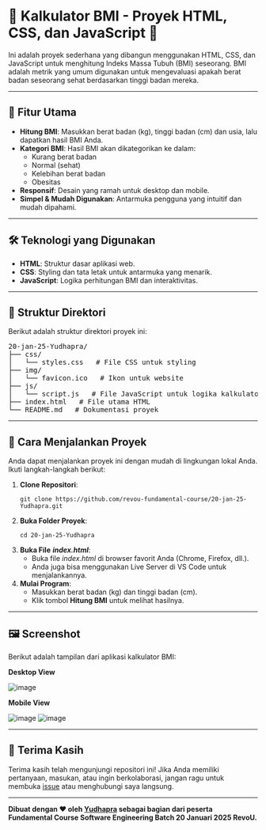 # 🧮 Kalkulator BMI - Proyek HTML, CSS, dan JavaScript 🚀

Ini adalah proyek sederhana yang dibangun menggunakan HTML, CSS, dan JavaScript untuk menghitung Indeks Massa Tubuh (BMI) seseorang. BMI adalah metrik yang umum digunakan untuk mengevaluasi apakah berat badan seseorang sehat berdasarkan tinggi badan mereka.

---

## 🌟 Fitur Utama

- **Hitung BMI**: Masukkan berat badan (kg), tinggi badan (cm) dan usia, lalu dapatkan hasil BMI Anda.
- **Kategori BMI**: Hasil BMI akan dikategorikan ke dalam:
  - Kurang berat badan
  - Normal (sehat)
  - Kelebihan berat badan
  - Obesitas
- **Responsif**: Desain yang ramah untuk desktop dan mobile.
- **Simpel & Mudah Digunakan**: Antarmuka pengguna yang intuitif dan mudah dipahami.

---

## 🛠️ Teknologi yang Digunakan

- **HTML**: Struktur dasar aplikasi web.
- **CSS**: Styling dan tata letak untuk antarmuka yang menarik.
- **JavaScript**: Logika perhitungan BMI dan interaktivitas.

---

## 📂 Struktur Direktori

Berikut adalah struktur direktori proyek ini:
<pre>
20-jan-25-Yudhapra/
├── css/
│   └── styles.css   # File CSS untuk styling
├── img/
│   └── favicon.ico   # Ikon untuk website
├── js/
│   └── script.js   # File JavaScript untuk logika kalkulator
├── index.html   # File utama HTML
└── README.md   # Dokumentasi proyek
</pre>
---

## 🚀 Cara Menjalankan Proyek

Anda dapat menjalankan proyek ini dengan mudah di lingkungan lokal Anda. Ikuti langkah-langkah berikut:

1. **Clone Repositori**:
   ```
   git clone https://github.com/revou-fundamental-course/20-jan-25-Yudhapra.git
   ```
2. **Buka Folder Proyek**:
   ```
   cd 20-jan-25-Yudhapra
   ```
3. **Buka File** ***index.html***:
   - Buka file *index.html* di browser favorit Anda (Chrome, Firefox, dll.).
   - Anda juga bisa menggunakan Live Server di VS Code untuk menjalankannya.
4. **Mulai Program**:
   - Masukkan berat badan (kg) dan tinggi badan (cm).
   - Klik tombol **Hitung BMI** untuk melihat hasilnya.

---

## 🖼️ Screenshot
Berikut adalah tampilan dari aplikasi kalkulator BMI:

**Desktop View**

![image](https://github.com/user-attachments/assets/192d1ded-fc10-4db7-bc7d-49bae51b3324)

**Mobile View**

![image](https://github.com/user-attachments/assets/e7ac78bb-62b9-4133-bb7b-de828be1c8f7)
![image](https://github.com/user-attachments/assets/4069a3a5-c527-4102-9c64-447571fe5f30)



---

## 🙏 Terima Kasih
Terima kasih telah mengunjungi repositori ini! Jika Anda memiliki pertanyaan, masukan, atau ingin berkolaborasi, jangan ragu untuk membuka [issue](https://github.com/revou-fundamental-course/20-jan-25-Yudhapra/issues) atau menghubungi saya langsung.

---
**Dibuat dengan ❤️ oleh [Yudhapra](https://github.com/Yudhapra) sebagai bagian dari peserta Fundamental Course Software Engineering Batch 20 Januari 2025 RevoU.**
